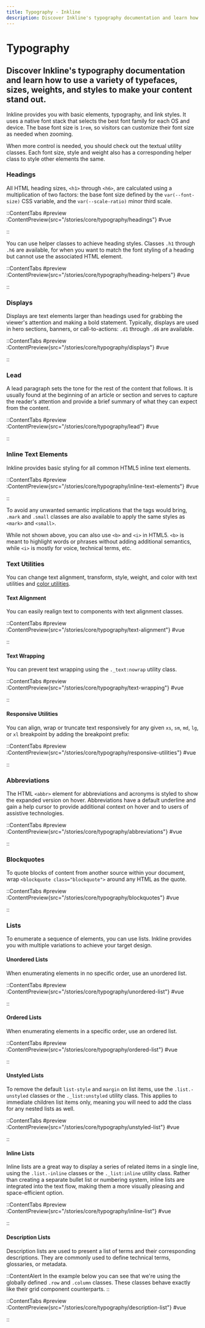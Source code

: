 ```yaml
---
title: Typography - Inkline
description: Discover Inkline's typography documentation and learn how to use a variety of typefaces, sizes, weights, and styles to make your content stand out.
---
```


# Typography
## Discover Inkline's typography documentation and learn how to use a variety of typefaces, sizes, weights, and styles to make your content stand out.

Inkline provides you with basic elements, typography, and link styles. It uses a native font stack that selects the best font family for each OS and device. The base font size is `1rem`, so visitors can customize their font size as needed when zooming.

When more control is needed, you should check out the textual utility classes. Each font size, style and weight also has a corresponding helper class to style other elements the same.

### Headings
All HTML heading sizes, `<h1>` through `<h6>`, are calculated using a multiplication of two factors: the base font size defined by the `var(--font-size)` CSS variable, and the `var(--scale-ratio)` minor third scale.

::ContentTabs
#preview
:ContentPreview{src="/stories/core/typography/headings"}
#vue
<!-- Autodocs{src="@inkline/inkline/stories/core/typography/headings.vue" lang="vue"} -->
::

You can use helper classes to achieve heading styles. Classes `.h1` through `.h6` are available, for when you want to match the font styling of a heading but cannot use the associated HTML element.

::ContentTabs
#preview
:ContentPreview{src="/stories/core/typography/heading-helpers"}
#vue
<!-- Autodocs{src="@inkline/inkline/stories/core/typography/heading-helpers.vue" lang="vue"} -->
::

### Displays
Displays are text elements larger than headings used for grabbing the viewer's attention and making a bold statement. Typically, displays are used in hero sections, banners, or call-to-actions: `.d1` through `.d6` are available.

::ContentTabs
#preview
:ContentPreview{src="/stories/core/typography/displays"}
#vue
<!-- Autodocs{src="@inkline/inkline/stories/core/typography/displays.vue" lang="vue"} -->
::

### Lead
A lead paragraph sets the tone for the rest of the content that follows. It is usually found at the beginning of an article or section and serves to capture the reader's attention and provide a brief summary of what they can expect from the content.

::ContentTabs
#preview
:ContentPreview{src="/stories/core/typography/lead"}
#vue
<!-- Autodocs{src="@inkline/inkline/stories/core/typography/lead.vue" lang="vue"} -->
::

### Inline Text Elements
Inkline provides basic styling for all common HTML5 inline text elements.

::ContentTabs
#preview
:ContentPreview{src="/stories/core/typography/inline-text-elements"}
#vue
<!-- Autodocs{src="@inkline/inkline/stories/core/typography/inline-text-elements.vue" lang="vue"} -->
::

To avoid any unwanted semantic implications that the tags would bring, `.mark` and `.small` classes are also
available to apply the same styles as `<mark>` and `<small>`.

While not shown above, you can also use `<b>` and `<i>` in HTML5. `<b>` is meant to highlight words or phrases
without adding additional semantics, while `<i>` is mostly for voice, technical terms, etc.

### Text Utilities
You can change text alignment, transform, style, weight, and color with text utilities and [color utilities](/docs/utilities/color).

#### Text Alignment
You can easily realign text to components with text alignment classes.

::ContentTabs
#preview
:ContentPreview{src="/stories/core/typography/text-alignment"}
#vue
<!-- Autodocs{src="@inkline/inkline/stories/core/typography/text-alignment.vue" lang="vue"} -->
::

#### Text Wrapping
You can prevent text wrapping using the `._text:nowrap` utility class.

::ContentTabs
#preview
:ContentPreview{src="/stories/core/typography/text-wrapping"}
#vue
<!-- Autodocs{src="@inkline/inkline/stories/core/typography/text-wrapping.vue" lang="vue"} -->
::

#### Responsive Utilities

You can align, wrap or truncate text responsively for any given `xs`, `sm`, `md`, `lg`, or `xl` breakpoint by adding the breakpoint prefix:

::ContentTabs
#preview
:ContentPreview{src="/stories/core/typography/responsive-utilities"}
#vue
<!-- Autodocs{src="@inkline/inkline/stories/core/typography/responsive-utilities.vue" lang="vue"} -->
::

### Abbreviations
The HTML `<abbr>` element for abbreviations and acronyms is styled to show the expanded version on hover.
Abbreviations have a default underline and gain a help cursor to provide additional context on hover and to users of
assistive technologies.

::ContentTabs
#preview
:ContentPreview{src="/stories/core/typography/abbreviations"}
#vue
<!-- Autodocs{src="@inkline/inkline/stories/core/typography/abbreviations.vue" lang="vue"} -->
::

### Blockquotes
To quote blocks of content from another source within your document, wrap `<blockquote class="blockquote">` around any
HTML as the quote.

::ContentTabs
#preview
:ContentPreview{src="/stories/core/typography/blockquotes"}
#vue
<!-- Autodocs{src="@inkline/inkline/stories/core/typography/blockquotes.vue" lang="vue"} -->
::

### Lists
To enumerate a sequence of elements, you can use lists. Inkline provides you with multiple variations to achieve your
target design.

#### Unordered Lists
When enumerating elements in no specific order, use an unordered list.

::ContentTabs
#preview
:ContentPreview{src="/stories/core/typography/unordered-list"}
#vue
<!-- Autodocs{src="@inkline/inkline/stories/core/typography/unordered-list.vue" lang="vue"} -->
::

#### Ordered Lists
When enumerating elements in a specific order, use an ordered list.

::ContentTabs
#preview
:ContentPreview{src="/stories/core/typography/ordered-list"}
#vue
<!-- Autodocs{src="@inkline/inkline/stories/core/typography/ordered-list.vue" lang="vue"} -->
::

#### Unstyled Lists
To remove the default `list-style` and `margin` on list items, use the `.list.-unstyled` classes or the `._list:unstyled` utility class. This applies to immediate children list items only, meaning you will need to add the class for any nested lists as well.

::ContentTabs
#preview
:ContentPreview{src="/stories/core/typography/unstyled-list"}
#vue
<!-- Autodocs{src="@inkline/inkline/stories/core/typography/unstyled-list.vue" lang="vue"} -->
::

#### Inline Lists
Inline lists are a great way to display a series of related items in a single line, using the `.list.-inline` classes or the `._list:inline` utility class. Rather than creating a separate bullet list or numbering system, inline lists are integrated into the text flow, making them a more visually pleasing and space-efficient option.

::ContentTabs
#preview
:ContentPreview{src="/stories/core/typography/inline-list"}
#vue
<!-- Autodocs{src="@inkline/inkline/stories/core/typography/inline-list.vue" lang="vue"} -->
::

#### Description Lists
Description lists are used to present a list of terms and their corresponding descriptions. They are commonly used to define technical terms, glossaries, or metadata.

::ContentAlert
In the example below you can see that we're using the globally defined `.row` and `.column` classes. These classes behave exactly like their grid component counterparts.
::

::ContentTabs
#preview
:ContentPreview{src="/stories/core/typography/description-list"}
#vue
<!-- Autodocs{src="@inkline/inkline/stories/core/typography/description-list.vue" lang="vue"} -->
::
